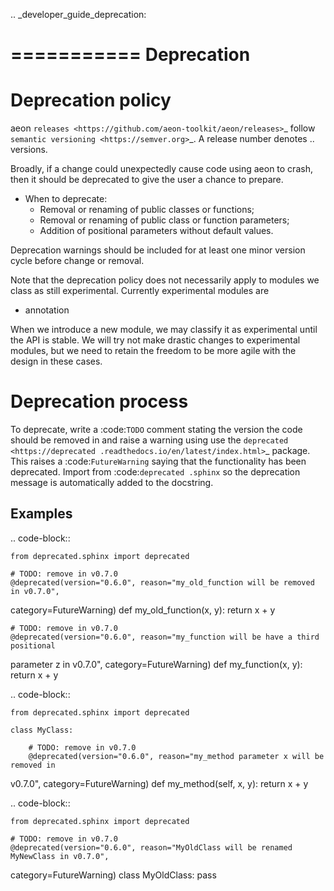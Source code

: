.. _developer_guide_deprecation:

===========
Deprecation
===========

Deprecation policy
==================

aeon `releases <https://github.com/aeon-toolkit/aeon/releases>`_ follow `semantic versioning <https://semver.org>`_.
A release number denotes <major>.<minor>.<patch> versions.

Broadly, if a change could unexpectedly cause code using aeon to crash, then it
should be deprecated to give the user a chance to prepare.

- When to deprecate:
    - Removal or renaming of public classes or functions;
    - Removal or renaming of public class or function parameters;
    - Addition of positional parameters without default values.

Deprecation warnings should be included for at least one minor version cycle before
change or removal.

Note that the deprecation policy does not necessarily apply to modules we class as 
still experimental. Currently experimental modules are

- annotation

When we introduce a new module, we may classify it as experimental until the API is 
stable. We will try not make drastic changes to experimental modules, but we need to 
retain the freedom to be more agile with the design in these cases.  

Deprecation process
===================

To deprecate, write a :code:`TODO` comment stating the version the code should be
removed in and raise a warning using use the `deprecated <https://deprecated
.readthedocs.io/en/latest/index.html>`_ package. This raises  a :code:`FutureWarning`
saying that the functionality has been deprecated. Import from :code:`deprecated
.sphinx` so the deprecation message is automatically added to the docstring.

Examples
--------

.. code-block::

    from deprecated.sphinx import deprecated

    # TODO: remove in v0.7.0
    @deprecated(version="0.6.0", reason="my_old_function will be removed in v0.7.0",
category=FutureWarning)
    def my_old_function(x, y):
        return x + y

    # TODO: remove in v0.7.0
    @deprecated(version="0.6.0", reason="my_function will be have a third positional
parameter z in v0.7.0",
category=FutureWarning)
    def my_function(x, y):
        return x + y


.. code-block::

    from deprecated.sphinx import deprecated

    class MyClass:

        # TODO: remove in v0.7.0
        @deprecated(version="0.6.0", reason="my_method parameter x will be removed in
v0.7.0", category=FutureWarning)
        def my_method(self, x, y):
            return x + y

.. code-block::

    from deprecated.sphinx import deprecated

    # TODO: remove in v0.7.0
    @deprecated(version="0.6.0", reason="MyOldClass will be renamed MyNewClass in v0.7.0",
category=FutureWarning)
    class MyOldClass:
        pass
